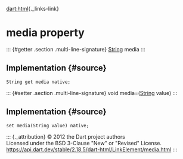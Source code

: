 [dart:html](../../dart-html/dart-html-library){._links-link}

media property
==============

::: {#getter .section .multi-line-signature}
[String](../../dart-core/string-class) media
:::

Implementation {#source}
--------------

``` {.language-dart data-language="dart"}
String get media native;
```

::: {#setter .section .multi-line-signature}
void media=([String](../../dart-core/string-class) value)
:::

Implementation {#source}
--------------

``` {.language-dart data-language="dart"}
set media(String value) native;
```

::: {._attribution}
© 2012 the Dart project authors\
Licensed under the BSD 3-Clause \"New\" or \"Revised\" License.\
<https://api.dart.dev/stable/2.18.5/dart-html/LinkElement/media.html>
:::
